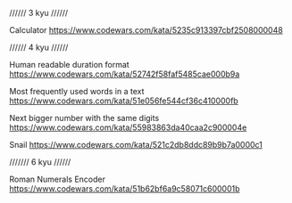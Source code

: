 ////// 3 kyu ////// 

Calculator
https://www.codewars.com/kata/5235c913397cbf2508000048



////// 4 kyu //////

Human readable duration format
https://www.codewars.com/kata/52742f58faf5485cae000b9a

Most frequently used words in a text
https://www.codewars.com/kata/51e056fe544cf36c410000fb

Next bigger number with the same digits
https://www.codewars.com/kata/55983863da40caa2c900004e

Snail
https://www.codewars.com/kata/521c2db8ddc89b9b7a0000c1

/////// 6 kyu //////

Roman Numerals Encoder
https://www.codewars.com/kata/51b62bf6a9c58071c600001b